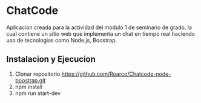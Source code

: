 # ChatCode
Aplicacion creada para la actividad del modulo 1 de seminario de grado, la cual contiene un sitio web que implementa un chat en tiempo real
haciendo uso de tecnologias como Node.js, Boostrap.

## Instalacion y Ejecucion
1. Clonar repositorio https://github.com/Roarco/Chatcode-node-boostrap.git
2. npm install
3. npm run start-dev